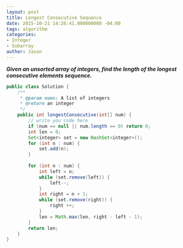 ```yaml
---
layout: post
title: Longest Consecutive Sequence
date: 2015-10-21 14:26:41.000000000 -04:00
tags: algorithm
categories:
- Integer
- Subarray
author: Jason
---
```

<p><strong><em>Given an unsorted array of integers, find the length of the longest consecutive elements sequence.</em></strong></p>


``` java
public class Solution {
    /**
     * @param nums: A list of integers
     * @return an integer
     */
    public int longestConsecutive(int[] num) {
        // write you code here
        if (num == null || num.length == 0) return 0;
        int len = 0;
        Set<integer> set = new HashSet<integer>();
        for (int n : num) {
            set.add(n);
        }
        
        for (int n : num) {
            int left = n;
            while (set.remove(left)) {
                left--;
            }
            int right = n + 1;
            while (set.remove(right)) {
                right ++;
            }
            len = Math.max(len, right - left - 1);
        }
        return len;
    }
}
```

